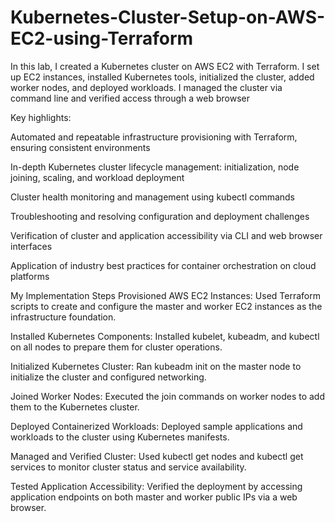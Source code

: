 # Kubernetes-Cluster-Setup-on-AWS-EC2-using-Terraform
In this lab, I created a Kubernetes cluster on AWS EC2 with Terraform. I set up EC2 instances, installed Kubernetes tools, initialized the cluster, added worker nodes, and deployed workloads. I managed the cluster via command line and verified access through a web browser

Key highlights:

Automated and repeatable infrastructure provisioning with Terraform, ensuring consistent environments

In-depth Kubernetes cluster lifecycle management: initialization, node joining, scaling, and workload deployment

Cluster health monitoring and management using kubectl commands

Troubleshooting and resolving configuration and deployment challenges

Verification of cluster and application accessibility via CLI and web browser interfaces

Application of industry best practices for container orchestration on cloud platforms

My Implementation Steps
Provisioned AWS EC2 Instances:
Used Terraform scripts to create and configure the master and worker EC2 instances as the infrastructure foundation.

Installed Kubernetes Components:
Installed kubelet, kubeadm, and kubectl on all nodes to prepare them for cluster operations.

Initialized Kubernetes Cluster:
Ran kubeadm init on the master node to initialize the cluster and configured networking.

Joined Worker Nodes:
Executed the join commands on worker nodes to add them to the Kubernetes cluster.

Deployed Containerized Workloads:
Deployed sample applications and workloads to the cluster using Kubernetes manifests.

Managed and Verified Cluster:
Used kubectl get nodes and kubectl get services to monitor cluster status and service availability.

Tested Application Accessibility:
Verified the deployment by accessing application endpoints on both master and worker public IPs via a web browser.


